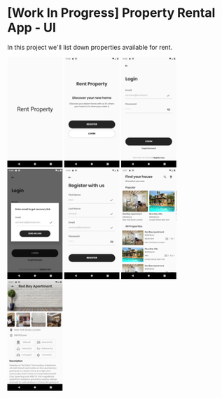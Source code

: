 # [Work In Progress] Property Rental App - UI

In this project we'll list down properties available for rent.


<img alt="screenshot" src="/ScreenShots/1.png" width="25%" /> <img alt="screenshot" src="/ScreenShots/2.png" width="25%" />
  <img alt="screenshot" src="/ScreenShots/3.png" width="25%" margin-left="25" />  <img alt="screenshot" src="/ScreenShots/4.png" width="25%" /> <img alt="screenshot" src="/ScreenShots/5.png" width="25%" /> <img alt="screenshot" src="/ScreenShots/6.png" width="25%" /> <img alt="screenshot" src="/ScreenShots/7.png" width="25%" />
